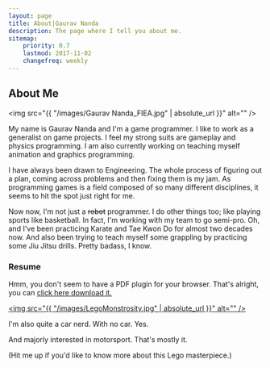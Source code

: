 ```yaml
---
layout: page
title: About|Gaurav Nanda
description: The page where I tell you about me.
sitemap:
    priority: 0.7
    lastmod: 2017-11-02
    changefreq: weekly
---
```

## About Me

<span class="image left"><img src="{{ "/images/Gaurav Nanda_FIEA.jpg" | absolute_url }}" alt="" /></span>

My name is Gaurav Nanda and I'm a game programmer. I like to work as a generalist on game projects. I feel my strong suits are gameplay and physics programming. I am also currently working on teaching myself animation and graphics programming.

I have always been drawn to Engineering. The whole process of figuring out a plan, coming across problems and then fixing them is my jam. As programming games is a field composed of so many different disciplines, it seems to hit the spot just right for me.

Now now, I'm not just a <strike>robot</strike> programmer. I do other things too; like playing sports like basketball. In fact, I'm working with my team to go semi-pro. Oh, and I've been practicing Karate and Tae Kwon Do for almost two decades now. And also been trying to teach myself some grappling by practicing some Jiu Jitsu drills. Pretty badass, I know.

### Resume
<object data="/files/GauravNanda_Resume.pdf" type="application/pdf" width="100%" height="1500px"> 
	<p>Hmm, you don't seem to have a PDF plugin for your browser.
	That's alright, you can <a href="resume.pdf">click here download it.</a></p>
</object>

<span class="image left"><a href="mailto:info@gnanda.com?subject=What is that Lego Monstrosity about?" class = "image fit"><img src="{{ "/images/LegoMonstrosity.jpg" | absolute_url }}" alt="" /></a></span>

I'm also quite a car nerd. With no car. Yes. 

And majorly interested in motorsport. That's mostly it.

(Hit me up if you'd like to know more about this Lego masterpiece.)
